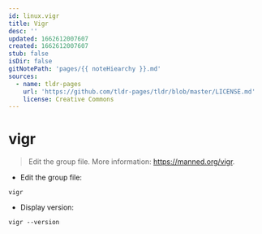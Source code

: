 ```yaml
---
id: linux.vigr
title: Vigr
desc: ''
updated: 1662612007607
created: 1662612007607
stub: false
isDir: false
gitNotePath: 'pages/{{ noteHiearchy }}.md'
sources:
  - name: tldr-pages
    url: 'https://github.com/tldr-pages/tldr/blob/master/LICENSE.md'
    license: Creative Commons
---
```

# vigr

> Edit the group file.
> More information: <https://manned.org/vigr>.

- Edit the group file:

`vigr`

- Display version:

`vigr --version`


